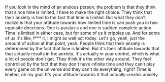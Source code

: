 If you look in the mind of an anxious person, the problem is that they think that since time is limited, I have to make the right choice. They think that their anxiety is tied to the fact that time is limited. But what they don't realize is that your attitude towards how limited time is can push you in two opposite directions. One is paralysis and one is sudden complete action. Time is limited in either case, but for some of us it cripples us. And for some of us it's like, f*** it, I might as well act today. Let's go, yeah, just the amount of action at that point, yeah. People think that their anxiety is determined by the fact that time is limited. But it's their attitude towards that that actually results in the anxiety. It's actually in your control, which is what a lot of people don't get. They think it's the other way around. They feel controlled by the fact that they don't have infinite time and they can't play every game on the universe and they can't do everything, right? Time is limited, oh my god. It's your attitude towards it that actually creates anxiety.